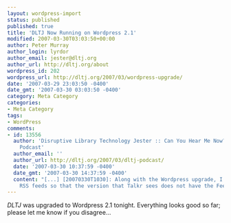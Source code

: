 ```yaml
---
layout: wordpress-import
status: published
published: true
title: 'DLTJ Now Running on Wordpress 2.1'
modified: 2007-03-30T03:03:50+00:00
author: Peter Murray
author_login: lyrdor
author_email: jester@dltj.org
author_url: http://dltj.org/about
wordpress_id: 202
wordpress_url: http://dltj.org/2007/03/wordpress-upgrade/
date: '2007-03-29 23:03:50 -0400'
date_gmt: '2007-03-30 03:03:50 -0400'
category: Meta Category
categories:
- Meta Category
tags:
- WordPress
comments:
- id: 13556
  author: 'Disruptive Library Technology Jester :: Can You Hear Me Now? DLTJ as a
    Podcast'
  author_email: ''
  author_url: http://dltj.org/2007/03/dltj-podcast/
  date: '2007-03-30 10:37:59 -0400'
  date_gmt: '2007-03-30 14:37:59 -0400'
  content: "[...] [20070330T1030]: Along with the Wordpress upgrade, I tweaked the
    RSS feeds so that the version that Talkr sees does not have the FeedBurner [...]"
---
```

<p><i>DLTJ</i> was upgraded to Wordpress 2.1 tonight.  Everything looks good so far; please let me know if you disagree...</p>
